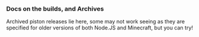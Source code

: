 ### Docs on the builds, and Archives
Archived piston releases lie here, some may not work seeing as they are specified
for older versions of both Node.JS and Minecraft, but you can try!
